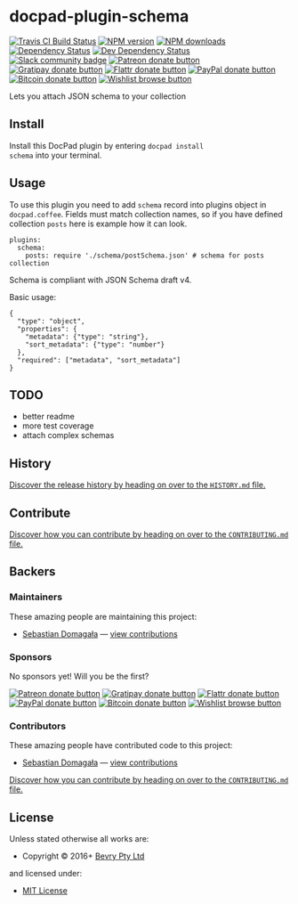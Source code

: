 <!-- TITLE/ -->

<h1>docpad-plugin-schema</h1>

<!-- /TITLE -->


<!-- BADGES/ -->

<span class="badge-travisci"><a href="http://travis-ci.org/sdomagala/docpad-plugin-schema" title="Check this project's build status on TravisCI"><img src="https://img.shields.io/travis/sdomagala/docpad-plugin-schema/master.svg" alt="Travis CI Build Status" /></a></span>
<span class="badge-npmversion"><a href="https://npmjs.org/package/docpad-plugin-schema" title="View this project on NPM"><img src="https://img.shields.io/npm/v/docpad-plugin-schema.svg" alt="NPM version" /></a></span>
<span class="badge-npmdownloads"><a href="https://npmjs.org/package/docpad-plugin-schema" title="View this project on NPM"><img src="https://img.shields.io/npm/dm/docpad-plugin-schema.svg" alt="NPM downloads" /></a></span>
<span class="badge-daviddm"><a href="https://david-dm.org/sdomagala/docpad-plugin-schema" title="View the status of this project's dependencies on DavidDM"><img src="https://img.shields.io/david/sdomagala/docpad-plugin-schema.svg" alt="Dependency Status" /></a></span>
<span class="badge-daviddmdev"><a href="https://david-dm.org/sdomagala/docpad-plugin-schema#info=devDependencies" title="View the status of this project's development dependencies on DavidDM"><img src="https://img.shields.io/david/dev/sdomagala/docpad-plugin-schema.svg" alt="Dev Dependency Status" /></a></span>
<br class="badge-separator" />
<span class="badge-slackin"><a href="https://slack.bevry.me" title="Join this project's slack community"><img src="https://slack.bevry.me/badge.svg" alt="Slack community badge" /></a></span>
<span class="badge-patreon"><a href="http://patreon.com/bevry" title="Donate to this project using Patreon"><img src="https://img.shields.io/badge/patreon-donate-yellow.svg" alt="Patreon donate button" /></a></span>
<span class="badge-gratipay"><a href="https://www.gratipay.com/bevry" title="Donate weekly to this project using Gratipay"><img src="https://img.shields.io/badge/gratipay-donate-yellow.svg" alt="Gratipay donate button" /></a></span>
<span class="badge-flattr"><a href="https://flattr.com/profile/balupton" title="Donate to this project using Flattr"><img src="https://img.shields.io/badge/flattr-donate-yellow.svg" alt="Flattr donate button" /></a></span>
<span class="badge-paypal"><a href="https://bevry.me/paypal" title="Donate to this project using Paypal"><img src="https://img.shields.io/badge/paypal-donate-yellow.svg" alt="PayPal donate button" /></a></span>
<span class="badge-bitcoin"><a href="https://bevry.me/bitcoin" title="Donate once-off to this project using Bitcoin"><img src="https://img.shields.io/badge/bitcoin-donate-yellow.svg" alt="Bitcoin donate button" /></a></span>
<span class="badge-wishlist"><a href="https://bevry.me/wishlist" title="Buy an item on our wishlist for us"><img src="https://img.shields.io/badge/wishlist-donate-yellow.svg" alt="Wishlist browse button" /></a></span>

<!-- /BADGES -->


<!-- DESCRIPTION/ -->

Lets you attach JSON schema to your collection

<!-- /DESCRIPTION -->


<!-- INSTALL/ -->

<h2>Install</h2>

Install this DocPad plugin by entering <code>docpad install schema</code> into your terminal.

<!-- /INSTALL -->


## Usage

To use this plugin you need to add `schema` record into plugins object in `docpad.coffee`.
Fields must match collection names, so if you have defined collection `posts` here is example how it can look.

```
plugins:
  schema:
    posts: require './schema/postSchema.json' # schema for posts collection
```

Schema is compliant with JSON Schema draft v4.

Basic usage:

```
{
  "type": "object",
  "properties": {
    "metadata": {"type": "string"},
    "sort_metadata": {"type": "number"}
  },
  "required": ["metadata", "sort_metadata"]
}

```


## TODO

- better readme
- more test coverage
- attach complex schemas

<!-- HISTORY/ -->

<h2>History</h2>

<a href="https://github.com/sdomagala/docpad-plugin-schema/blob/master/HISTORY.md#files">Discover the release history by heading on over to the <code>HISTORY.md</code> file.</a>

<!-- /HISTORY -->


<!-- CONTRIBUTE/ -->

<h2>Contribute</h2>

<a href="https://github.com/sdomagala/docpad-plugin-schema/blob/master/CONTRIBUTING.md#files">Discover how you can contribute by heading on over to the <code>CONTRIBUTING.md</code> file.</a>

<!-- /CONTRIBUTE -->


<!-- BACKERS/ -->

<h2>Backers</h2>

<h3>Maintainers</h3>

These amazing people are maintaining this project:

<ul><li><a href="https://github.com/sdomagala">Sebastian Domagała</a> — <a href="https://github.com/sdomagala/docpad-plugin-schema/commits?author=sdomagala" title="View the GitHub contributions of Sebastian Domagała on repository sdomagala/docpad-plugin-schema">view contributions</a></li></ul>

<h3>Sponsors</h3>

No sponsors yet! Will you be the first?

<span class="badge-patreon"><a href="http://patreon.com/bevry" title="Donate to this project using Patreon"><img src="https://img.shields.io/badge/patreon-donate-yellow.svg" alt="Patreon donate button" /></a></span>
<span class="badge-gratipay"><a href="https://www.gratipay.com/bevry" title="Donate weekly to this project using Gratipay"><img src="https://img.shields.io/badge/gratipay-donate-yellow.svg" alt="Gratipay donate button" /></a></span>
<span class="badge-flattr"><a href="https://flattr.com/profile/balupton" title="Donate to this project using Flattr"><img src="https://img.shields.io/badge/flattr-donate-yellow.svg" alt="Flattr donate button" /></a></span>
<span class="badge-paypal"><a href="https://bevry.me/paypal" title="Donate to this project using Paypal"><img src="https://img.shields.io/badge/paypal-donate-yellow.svg" alt="PayPal donate button" /></a></span>
<span class="badge-bitcoin"><a href="https://bevry.me/bitcoin" title="Donate once-off to this project using Bitcoin"><img src="https://img.shields.io/badge/bitcoin-donate-yellow.svg" alt="Bitcoin donate button" /></a></span>
<span class="badge-wishlist"><a href="https://bevry.me/wishlist" title="Buy an item on our wishlist for us"><img src="https://img.shields.io/badge/wishlist-donate-yellow.svg" alt="Wishlist browse button" /></a></span>

<h3>Contributors</h3>

These amazing people have contributed code to this project:

<ul><li><a href="https://github.com/sdomagala">Sebastian Domagała</a> — <a href="https://github.com/sdomagala/docpad-plugin-schema/commits?author=sdomagala" title="View the GitHub contributions of Sebastian Domagała on repository sdomagala/docpad-plugin-schema">view contributions</a></li></ul>

<a href="https://github.com/sdomagala/docpad-plugin-schema/blob/master/CONTRIBUTING.md#files">Discover how you can contribute by heading on over to the <code>CONTRIBUTING.md</code> file.</a>

<!-- /BACKERS -->


<!-- LICENSE/ -->

<h2>License</h2>

Unless stated otherwise all works are:

<ul><li>Copyright &copy; 2016+ <a href="http://bevry.me">Bevry Pty Ltd</a></li></ul>

and licensed under:

<ul><li><a href="http://spdx.org/licenses/MIT.html">MIT License</a></li></ul>

<!-- /LICENSE -->
